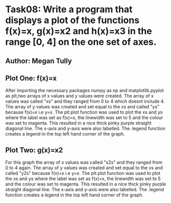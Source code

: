 # Task08: Write a program that displays a plot of the functions f(x)=x, g(x)=x2 and h(x)=x3 in the range [0, 4] on the one set of axes. 
## Author: Megan Tully

## Plot One: f(x)=x
After importing the necessary packages numpy as np and matplotlib.pyplot as plt,two arrays of x values and y values were created. The array of x values was called "xs" and they ranged from 0 to 4 which doesnt include 4. The array of y values was created and set equal to the xs and called "ys" because f(x)=x i.e y=x. The plt.plot function was used to plot the xs and ys where the label was set as f(x)=x, the linewidth was set to 5 and the colour was set to magenta. This resulted in a nice thick pinky purple straight diagonal line. The x-axis and y-axis were also labelled. The .legend function creates a legend in the top left hand corner of the graph.

## Plot Two: g(x)=x2
For this graph the array of x values was called "x2s" and they ranged from 0 to 4 again. The array of y values was created and set equal to the xs and called "y2s" because f(x)=x i.e y=x. The plt.plot function was used to plot the xs and ys where the label was set as f(x)=x, the linewidth was set to 5 and the colour was set to magenta. This resulted in a nice thick pinky purple straight diagonal line. The x-axis and y-axis were also labelled. The .legend function creates a legend in the top left hand corner of the graph.
